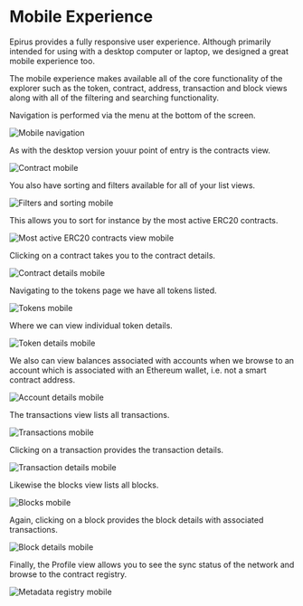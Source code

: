 # Mobile Experience

Epirus provides a fully responsive user experience. Although primarily intended for using with a desktop computer or laptop, we designed a great mobile experience too.

The mobile experience makes available all of the core functionality of the explorer such as the token, contract, address, transaction and block views along with all of the filtering and searching functionality.

Navigation is performed via the menu at the bottom of the screen.

![Mobile navigation](img/mobile_navigation.png)

As with the desktop version youur point of entry is the contracts view.

![Contract mobile](img/contracts_mobile.png)

You also have sorting and filters available for all of your list views.

![Filters and sorting mobile](img/filters_sorting_mobile.png)

This allows you to sort for instance by the most active ERC20 contracts.

![Most active ERC20 contracts view mobile](img/most_active_erc20_contracts_mobile.png)

Clicking on a contract takes you to the contract details.

![Contract details mobile](img/contract_details_mobile.png)

Navigating to the tokens page we have all tokens listed.

![Tokens mobile](img/tokens_mobile.png)

Where we can view individual token details.

![Token details mobile](img/token_details_mobile.png)

We also can view balances associated with accounts when we browse to an account which is associated with an Ethereum wallet, i.e. not a smart contract address.

![Account details mobile](img/account_details_mobile.png)

The transactions view lists all transactions.

![Transactions mobile](img/transactions_mobile.png)

Clicking on a transaction provides the transaction details.

![Transaction details mobile](img/transaction_details_mobile.png)

Likewise the blocks view lists all blocks.

![Blocks mobile](img/blocks_mobile.png)

Again, clicking on a block provides the block details with associated transactions.

![Block details mobile](img/block_details_mobile.png)

Finally, the Profile view allows you to see the sync status of the network and browse to the contract registry.

![Metadata registry mobile](img/metadata_registry_mobile.png)
